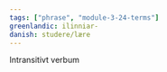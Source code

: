 ```yaml
---
tags: ["phrase", "module-3-24-terms"]
greenlandic: ilinniar-
danish: studere/lære
---
```

Intransitivt verbum